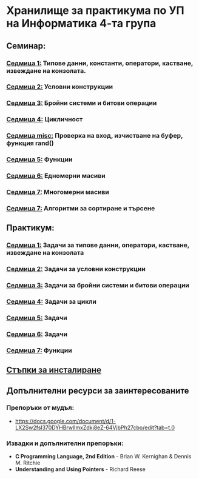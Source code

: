 # Хранилище за практикума по УП на Информатика 4-та група

## Семинар:

### [Седмица 1:](https://github.com/dimoyordanov/UpInformaticsSeminarPracticum2024-25/tree/main/Seminar/Week01) Типове данни, константи, оператори, кастване, извеждане на конзолата.
### [Седмица 2:](https://github.com/dimoyordanov/UpInformaticsSeminarPracticum2024-25/tree/main/Seminar/Week02) Условни конструкции
### [Седмица 3:](https://github.com/dimoyordanov/UpInformaticsSeminarPracticum2024-25/tree/main/Seminar/Week03) Бройни системи и битови операции
### [Седмица 4:](https://github.com/dimoyordanov/UpInformaticsSeminarPracticum2024-25/tree/main/Seminar/Week04) Цикличност
### [Седмица misc:](https://github.com/dimoyordanov/UpInformaticsSeminarPracticum2024-25/tree/main/Seminar/Miscellanious) Проверка на вход, изчистване на буфер, функция rand()
### [Седмица 5:](https://github.com/dimoyordanov/UpInformaticsSeminarPracticum2024-25/tree/main/Seminar/Week05) Функции
### [Седмица 6:](https://github.com/dimoyordanov/UpInformaticsSeminarPracticum2024-25/tree/main/Seminar/Week06) Едномерни масиви
### [Седмица 7:](https://github.com/dimoyordanov/UpInformaticsSeminarPracticum2024-25/tree/main/Seminar/Week07) Многомерни масиви
### [Седмица 7:](https://github.com/dimoyordanov/UpInformaticsSeminarPracticum2024-25/tree/main/Seminar/Week07) Алгоритми за сортиране и търсене


## Практикум:

### [Седмица 1:](https://github.com/dimoyordanov/UpInformaticsSeminarPracticum2024-25/tree/main/praktikum/week1) Задачи за типове данни, оператори, кастване, извеждане на конзолата
### [Седмица 2:](https://github.com/dimoyordanov/UpInformaticsSeminarPracticum2024-25/tree/main/praktikum/week2) Задачи за условни конструкции
### [Седмица 3:](https://github.com/dimoyordanov/UpInformaticsSeminarPracticum2024-25/tree/main/praktikum/week3) Задачи за бройни системи и битови операции
### [Седмица 4:](https://github.com/dimoyordanov/UpInformaticsSeminarPracticum2024-25/tree/main/praktikum/week4) Задачи за цикли
### [Седмица 5:](https://github.com/dimoyordanov/UpInformaticsSeminarPracticum2024-25/tree/main/praktikum/week5) Задачи
### [Седмица 6:](https://github.com/dimoyordanov/UpInformaticsSeminarPracticum2024-25/tree/main/praktikum/week6) Задачи
### [Седмица 7:](https://github.com/dimoyordanov/UpInformaticsSeminarPracticum2024-25/tree/main/praktikum/week7) Функции

## [Стъпки за инсталиране](https://github.com/Stelllarce/Introduction_To_Programming_2024/tree/main/Prerequisites)

## Допълнителни ресурси за заинтересованите
### Препоръки от мудъл:
- https://docs.google.com/document/d/1-LX2Sw2fsl370DYHBrwlImxZdkj8eZ-64VjbPh27cbo/edit?tab=t.0
### Извадки и допълнителни препоръки:
- **C Programming Language, 2nd Edition** -  Brian W. Kernighan & Dennis M. Ritchie
- **Understanding and Using Pointers** - Richard Reese
